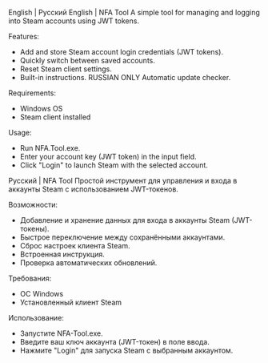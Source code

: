 English | Русский
English | 
NFA Tool
A simple tool for managing and logging into Steam accounts using JWT tokens.


Features:
 - Add and store Steam account login credentials (JWT tokens).
 - Quickly switch between saved accounts.
 - Reset Steam client settings.
 - Built-in instructions. RUSSIAN ONLY
Automatic update checker.

Requirements:
 - Windows OS
 - Steam client installed

Usage:
 - Run NFA.Tool.exe.
 - Enter your account key (JWT token) in the input field.
 - Click "Login" to launch Steam with the selected account.


Русский | 
NFA Tool
Простой инструмент для управления и входа в аккаунты Steam с использованием JWT-токенов.


Возможности:
 - Добавление и хранение данных для входа в аккаунты Steam (JWT-токены).
 - Быстрое переключение между сохранёнными аккаунтами.
 - Сброс настроек клиента Steam.
 - Встроенная инструкция.
 - Проверка автоматических обновлений.

Требования:
 - ОС Windows
 - Установленный клиент Steam

Использование:
 - Запустите NFA-Tool.exe.
 - Введите ваш ключ аккаунта (JWT-токен) в поле ввода.
 - Нажмите "Login" для запуска Steam с выбранным аккаунтом.
